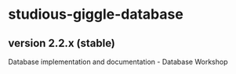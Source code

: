 # studious-giggle-database
## version 2.2.x (stable)
Database implementation and documentation - Database Workshop
